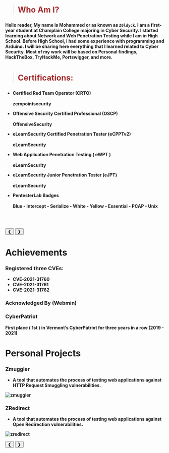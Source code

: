 > <html><body><b><p style="color:#A52A2A;font-size:25px">Who Am I?</p></b></body></html>

<b>Hello reader, My name is Mohammed or as known as<b> ```Z0ldyck```. I am a first-year student at Champlain College majoring in Cyber Security. I started learning about Network and Web Penetration Testing while I am in High School. Before High School, I had some experience with programming and Arduino. I will be sharing here everything that I learned related to Cyber Security. Most of my work will be based on Personal findings, HackTheBox, TryHackMe, Portswigger, and more.</b>
<br>
<br>

> <html><body><b><p style="color:#A52A2A;font-size:25px">Certifications:</p></b></body></html>

<ul><li><b>Certified Red Team Operator (CRTO)</b></li> <br>
zeropointsecurity</ul>
<ul><li><b>Offensive Security Certified Professional (OSCP)</b></li> <br>
OffensiveSecurity</ul>
<ul><li><b>eLearnSecurity Certified Penetration Tester (eCPPTv2)</b></li> <br>
eLearnSecurity</ul>
<ul><li><b>Web Application Penetration Testing ( eWPT )</b></li> <br>
eLearnSecurity</ul>
<ul><li><b>eLearnSecurity Junior Penetration Tester (eJPT)</b></li> <br>
eLearnSecurity</ul>
<ul><li><b>PentesterLab Badges</b></li> <br>
Blue - Intercept - Serialize - White - Yellow - Essential - PCAP - Unix</ul>

<br><br> 



<html>
<meta name="viewport" content="width=device-width, initial-scale=1">
<link rel="stylesheet" href="https://www.w3schools.com/w3css/4/w3.css">
<style>
.mySlides {display:none;}
</style>
<body>

<div class="w3-content w3-display-container">

<div class="w3-display-container mySlides">
  <img src="../../images/certs/CRTO.png" style="width:100%">
  <div class="w3-display-topleft w3-large w3-container w3-padding-10 w3-black">
    CRTO
  </div>
</div>

<div class="w3-display-container mySlides">
  <img src="../../images/certs/eCPPT.png" style="width:100%">
  <div class="w3-display-topleft w3-large w3-container w3-padding-10 w3-black">
    eCPPT
  </div>
</div>

<div class="w3-display-container mySlides">
  <img src="../../images/certs/eWPT.png" style="width:100%">
  <div class="w3-display-topleft w3-large w3-container w3-padding-10 w3-black">
    eWPT
  </div>
</div>

<div class="w3-display-container mySlides">
  <img src="../../images/certs/eJPT.png" style="width:100%">
  <div class="w3-display-topleft w3-large w3-container w3-padding-10 w3-black">
    eJPT
  </div>
</div>

<div class="w3-display-container mySlides">
  <img src="../../images/certs/blue.PNG" style="width:100%">
  <div class="w3-display-topleft w3-large w3-container w3-padding-10 w3-black">
  </div>
</div>
 
<div class="w3-display-container mySlides">
  <img src="../../images/certs/Intercept.PNG" style="width:100%">
  <div class="w3-display-topleft w3-large w3-container w3-padding-10 w3-black">
  </div>
</div>

<div class="w3-display-container mySlides">
  <img src="../../images/certs/Serialize.PNG" style="width:100%">
  <div class="w3-display-topleft w3-large w3-container w3-padding-10 w3-black">
  </div>
</div>
  
<div class="w3-display-container mySlides">
  <img src="../../images/certs/WHITE.PNG" style="width:100%">
  <div class="w3-display-topleft w3-large w3-container w3-padding-10 w3-black">
  </div>
</div>
  
<div class="w3-display-container mySlides">
  <img src="../../images/certs/yellow.PNG" style="width:100%">
  <div class="w3-display-topleft w3-large w3-container w3-padding-10 w3-black">
  </div>
</div>
  
<div class="w3-display-container mySlides">
  <img src="../../images/certs/Essential.PNG" style="width:100%">
  <div class="w3-display-topleft w3-large w3-container w3-padding-10 w3-black">
  </div>
</div>
  
<div class="w3-display-container mySlides">
  <img src="../../images/certs/PCAP.PNG" style="width:100%">
  <div class="w3-display-topleft w3-large w3-container w3-padding-10 w3-black">
  </div>
</div>
  
<div class="w3-display-container mySlides">
  <img src="../../images/certs/unix.PNG" style="width:100%">
  <div class="w3-display-topleft w3-large w3-container w3-padding-10 w3-black">
  </div>
</div>
  

<button class="w3-button w3-display-left w3-black" onclick="plusDivs(-1)">&#10094;</button>
<button class="w3-button w3-display-right w3-black" onclick="plusDivs(1)">&#10095;</button>

</div>

<script>
var slideIndex = 1;
showDivs(slideIndex);

function plusDivs(n) {
  showDivs(slideIndex += n);
}

function showDivs(n) {
  var i;
  var x = document.getElementsByClassName("mySlides");
  if (n > x.length) {slideIndex = 1}
  if (n < 1) {slideIndex = x.length}
  for (i = 0; i < x.length; i++) {
     x[i].style.display = "none";  
  }
  x[slideIndex-1].style.display = "block";  
}
</script>

</body>
</html>

# Achievements

### Registered three CVEs:
- CVE-2021-31760
- CVE-2021-31761
- CVE-2021-31762

### Acknowledged By (Webmin)

### CyberPatriot
First place ( 1st ) in Vermont’s CyberPatriot for three years in a row (2019 - 2021)


# Personal Projects

### Zmuggler
- A tool that automates the process of testing web applications against HTTP Request Smuggling vulnerabilities.

![zmuggler](../../images/certs/zmuggler.png)

### ZRedirect
- A tool that automates the process of testing web applications against Open Redirection vulnerabilities.

![zredirect](../../images/certs/zredirect.png)

  
  
<html>
<meta name="viewport" content="width=device-width, initial-scale=1">
<link rel="stylesheet" href="https://www.w3schools.com/w3css/4/w3.css">
<style>
.mySlides2 {display:none;}
</style>
<body>

<div class="w3-content w3-display-container">

<div class="w3-display-container mySlides2">
  <img src="../../images/certs/CRTO.png" style="width:100%">
  <div class="w3-display-topleft w3-large w3-container w3-padding-10 w3-black">
    CRTO
  </div>
</div>

<div class="w3-display-container mySlides2">
  <img src="../../images/certs/eCPPT.png" style="width:100%">
  <div class="w3-display-topleft w3-large w3-container w3-padding-10 w3-black">
    eCPPT
  </div>
</div>

<div class="w3-display-container mySlides2">
  <img src="../../images/certs/eWPT.png" style="width:100%">
  <div class="w3-display-topleft w3-large w3-container w3-padding-10 w3-black">
    eWPT
  </div>
</div>

<div class="w3-display-container mySlides2">
  <img src="../../images/certs/eJPT.png" style="width:100%">
  <div class="w3-display-topleft w3-large w3-container w3-padding-10 w3-black">
    eJPT
  </div>
</div>

<div class="w3-display-container mySlides2">
  <img src="../../images/certs/blue.PNG" style="width:100%">
  <div class="w3-display-topleft w3-large w3-container w3-padding-10 w3-black">
  </div>
</div>
 
<div class="w3-display-container mySlides2">
  <img src="../../images/certs/Intercept.PNG" style="width:100%">
  <div class="w3-display-topleft w3-large w3-container w3-padding-10 w3-black">
  </div>
</div>

<div class="w3-display-container mySlides2">
  <img src="../../images/certs/Serialize.PNG" style="width:100%">
  <div class="w3-display-topleft w3-large w3-container w3-padding-10 w3-black">
  </div>
</div>
  
<div class="w3-display-container mySlides2">
  <img src="../../images/certs/WHITE.PNG" style="width:100%">
  <div class="w3-display-topleft w3-large w3-container w3-padding-10 w3-black">
  </div>
</div>
  
<div class="w3-display-container mySlides2">
  <img src="../../images/certs/yellow.PNG" style="width:100%">
  <div class="w3-display-topleft w3-large w3-container w3-padding-10 w3-black">
  </div>
</div>
  
<div class="w3-display-container mySlides2">
  <img src="../../images/certs/Essential.PNG" style="width:100%">
  <div class="w3-display-topleft w3-large w3-container w3-padding-10 w3-black">
  </div>
</div>
  
<div class="w3-display-container mySlides2">
  <img src="../../images/certs/PCAP.PNG" style="width:100%">
  <div class="w3-display-topleft w3-large w3-container w3-padding-10 w3-black">
  </div>
</div>
  
<div class="w3-display-container mySlides2">
  <img src="../../images/certs/unix.PNG" style="width:100%">
  <div class="w3-display-topleft w3-large w3-container w3-padding-10 w3-black">
  </div>
</div>
  

<button class="w3-button w3-display-left w3-black" onclick="plusDivs(-1)">&#10094;</button>
<button class="w3-button w3-display-right w3-black" onclick="plusDivs(1)">&#10095;</button>

</div>

<script>
var slideIndex2 = 1;
showDivs(slideIndex2);

function plusDivs(n) {
  showDivs(slideIndex2 += n);
}

function showDivs(n) {
  var o;
  var y = document.getElementsByClassName("mySlides2");
  if (f > y.length) {slideIndex2 = 1}
  if (f < 1) {slideIndex2 = y.length}
  for (o = 0; o < y.length; o++) {
     y[i].style.display = "none";  
  }
  y[slideIndex2-1].style.display = "block";  
}
</script>

</body>
</html>
